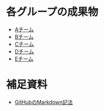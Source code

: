 # 各グループの成果物
* [Aチーム](https://hayate258.github.io/web-homepage-lesson/)
* [Bチーム]()
* [Cチーム]()
* [Dチーム](https://westv35.github.io/kenketu/)
* [Eチーム]()

# 補足資料
* [GitHubのMarkdown記法](./markdown)  
